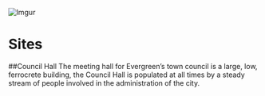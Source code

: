 ![Imgur](https://i.imgur.com/4mlnC3y.png)

# Sites

##Council Hall
The meeting hall for Evergreen’s town council is a
large, low, ferrocrete building, the Council Hall is
populated at all times by a steady stream of people
involved in the administration of the city.

##